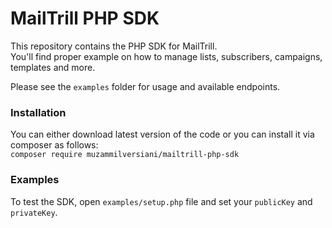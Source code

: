 MailTrill PHP SDK
================

This repository contains the PHP SDK for MailTrill.  
You'll find proper example on how to manage lists, subscribers, campaigns, templates and more.
  
Please see the `examples` folder for usage and available endpoints.

### Installation
You can either download latest version of the code or you can install it via composer as follows:  
`composer require muzammilversiani/mailtrill-php-sdk`  

### Examples
To test the SDK, open `examples/setup.php` file and set your `publicKey` and `privateKey`.